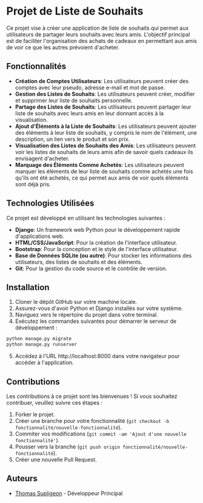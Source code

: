 # Projet de Liste de Souhaits

Ce projet vise à créer une application de liste de souhaits qui permet aux utilisateurs de partager leurs souhaits avec leurs amis. L'objectif principal est de faciliter l'organisation des achats de cadeaux en permettant aux amis de voir ce que les autres prévoient d'acheter.

## Fonctionnalités

- **Création de Comptes Utilisateurs**: Les utilisateurs peuvent créer des comptes avec leur pseudo, adresse e-mail et mot de passe.
- **Gestion des Listes de Souhaits**: Les utilisateurs peuvent créer, modifier et supprimer leur liste de souhaits personnelle.
- **Partage des Listes de Souhaits**: Les utilisateurs peuvent partager leur liste de souhaits avec leurs amis en leur donnant accès à la visualisation.
- **Ajout d'Éléments à la Liste de Souhaits**: Les utilisateurs peuvent ajouter des éléments à leur liste de souhaits, y compris le nom de l'élément, une description, un lien vers le produit et son prix.
- **Visualisation des Listes de Souhaits des Amis**: Les utilisateurs peuvent voir les listes de souhaits de leurs amis afin de savoir quels cadeaux ils envisagent d'acheter.
- **Marquage des Éléments Comme Achetés**: Les utilisateurs peuvent marquer les éléments de leur liste de souhaits comme achetés une fois qu'ils ont été achetés, ce qui permet aux amis de voir quels éléments sont déjà pris.

## Technologies Utilisées

Ce projet est développé en utilisant les technologies suivantes :

- **Django**: Un framework web Python pour le développement rapide d'applications web.
- **HTML/CSS/JavaScript**: Pour la création de l'interface utilisateur.
- **Bootstrap**: Pour la conception et le style de l'interface utilisateur.
- **Base de Données SQLite (ou autre)**: Pour stocker les informations des utilisateurs, des listes de souhaits et des éléments.
- **Git**: Pour la gestion du code source et le contrôle de version.

## Installation

1. Cloner le dépôt GitHub sur votre machine locale.
2. Assurez-vous d'avoir Python et Django installés sur votre système.
3. Naviguez vers le répertoire du projet dans votre terminal.
4. Exécutez les commandes suivantes pour démarrer le serveur de développement :

```bash
python manage.py migrate
python manage.py runserver
```

5. Accédez à l'URL http://localhost:8000 dans votre navigateur pour accéder à l'application.

## Contributions

Les contributions à ce projet sont les bienvenues ! Si vous souhaitez contribuer, veuillez suivre ces étapes :

1. Forker le projet.
2. Créer une branche pour votre fonctionnalité (`git checkout -b fonctionnalité/nouvelle-fonctionnalité`).
3. Commiter vos modifications (`git commit -am 'Ajout d'une nouvelle fonctionnalité'`).
4. Pousser vers la branche (`git push origin fonctionnalité/nouvelle-fonctionnalité`).
5. Créer une nouvelle Pull Request.

## Auteurs

- [Thomas Supligeon](https://github.com/tsuplige) - Développeur Principal